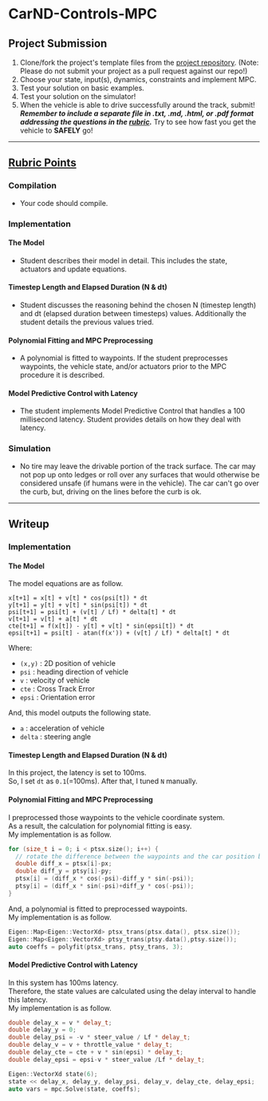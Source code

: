# CarND-Controls-MPC

## Project Submission
1. Clone/fork the project's template files from the [project repository](https://github.com/udacity/CarND-MPC-Project). (Note: Please do not submit your project as a pull request against our repo!)
1. Choose your state, input(s), dynamics, constraints and implement MPC.
1. Test your solution on basic examples.
1. Test your solution on the simulator!
1. When the vehicle is able to drive successfully around the track, submit! ***Remember to include a separate file in .txt, .md, .html, or .pdf format addressing the questions in the [rubric](https://review.udacity.com/#!/rubrics/896/view).***
Try to see how fast you get the vehicle to **SAFELY** go!

---

## [Rubric Points](https://review.udacity.com/#!/rubrics/896/view)
### Compilation
* Your code should compile.

### Implementation
#### The Model
* Student describes their model in detail. This includes the state, actuators and update equations.

#### Timestep Length and Elapsed Duration (N & dt)
* Student discusses the reasoning behind the chosen N (timestep length) and dt (elapsed duration between timesteps) values. Additionally the student details the previous values tried.

#### Polynomial Fitting and MPC Preprocessing
* A polynomial is fitted to waypoints. If the student preprocesses waypoints, the vehicle state, and/or actuators prior to the MPC procedure it is described.

#### Model Predictive Control with Latency
* The student implements Model Predictive Control that handles a 100 millisecond latency. Student provides details on how they deal with latency.

### Simulation
* No tire may leave the drivable portion of the track surface. The car may not pop up onto ledges or roll over any surfaces that would otherwise be considered unsafe (if humans were in the vehicle). The car can't go over the curb, but, driving on the lines before the curb is ok.

---

## Writeup
### Implementation
#### The Model
The model equations are as follow.

```
x[t+1] = x[t] + v[t] * cos(psi[t]) * dt
y[t+1] = y[t] + v[t] * sin(psi[t]) * dt
psi[t+1] = psi[t] + (v[t] / Lf) * delta[t] * dt
v[t+1] = v[t] + a[t] * dt
cte[t+1] = f(x[t]) - y[t] + v[t] * sin(epsi[t]) * dt
epsi[t+1] = psi[t] - atan(f(x')) + (v[t] / Lf) * delta[t] * dt
```

Where:

- `(x,y)` : 2D position of vehicle
- `psi` : heading direction of vehicle
- `v` : velocity of vehicle
- `cte` : Cross Track Error
- `epsi` : Orientation error

And, this model outputs the following state.

- `a` : acceleration of vehicle
- `delta` : steering angle

#### Timestep Length and Elapsed Duration (N & dt)
In this project, the latency is set to 100ms.  
So, I set `dt` as `0.1`(=100ms). After that, I tuned `N` manually.

#### Polynomial Fitting and MPC Preprocessing
I preprocessed those waypoints to the vehicle coordinate system.  
As a result, the calculation for polynomial fitting is easy.  
My implementation is as follow.

```c++
for (size_t i = 0; i < ptsx.size(); i++) {
  // rotate the difference between the waypoints and the car position by -psi.
  double diff_x = ptsx[i]-px;
  double diff_y = ptsy[i]-py;
  ptsx[i] = (diff_x * cos(-psi)-diff_y * sin(-psi));
  ptsy[i] = (diff_x * sin(-psi)+diff_y * cos(-psi));
}
```

And, a polynomial is fitted to preprocessed waypoints.  
My implementation is as follow.

```c++
Eigen::Map<Eigen::VectorXd> ptsx_trans(ptsx.data(), ptsx.size());
Eigen::Map<Eigen::VectorXd> ptsy_trans(ptsy.data(),ptsy.size());
auto coeffs = polyfit(ptsx_trans, ptsy_trans, 3);
```

#### Model Predictive Control with Latency
In this system has 100ms latency.  
Therefore, the state values are calculated using the delay interval to handle this latency.  
My implementation is as follow.

```c++
double delay_x = v * delay_t;
double delay_y = 0;
double delay_psi = -v * steer_value / Lf * delay_t;
double delay_v = v + throttle_value * delay_t;
double delay_cte = cte + v * sin(epsi) * delay_t;
double delay_epsi = epsi-v * steer_value /Lf * delay_t;

Eigen::VectorXd state(6);
state << delay_x, delay_y, delay_psi, delay_v, delay_cte, delay_epsi;
auto vars = mpc.Solve(state, coeffs);
```
